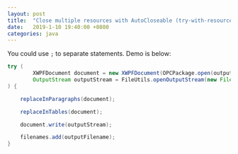 ```yaml
---
layout: post
title:  "Close multiple resources with AutoCloseable (try-with-resources)"
date:   2019-1-10 19:40:00 +0800
categories: java
---
```

You could use `;` to separate statements. Demo is below:
```java
try (
        XWPFDocument document = new XWPFDocument(OPCPackage.open(outputFilename));
        OutputStream outputStream = FileUtils.openOutputStream(new File(outputFilename))
) {

    replaceInParagraphs(document);

    replaceInTables(document);

    document.write(outputStream);

    filenames.add(outputFilename);
}
```